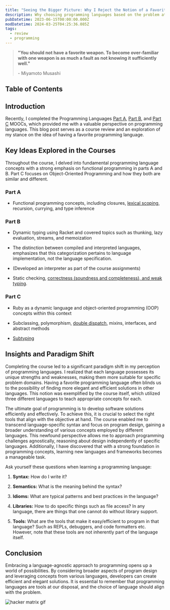 ```yaml
---
title: "Seeing the Bigger Picture: Why I Reject the Notion of a Favorite Programming Language"
description: Why choosing programming languages based on the problem at hand, rather than personal preference, leads to more effective and elegant solutions.
pubDatetime: 2023-06-15T00:00:00.000Z
modDatetime: 2024-03-25T04:25:36.085Z
tags:
  - review
  - programming
---
```


> **"You should not have a favorite weapon. To become over-familiar with one weapon is as much a fault as not knowing it sufficiently well."**
>
> \- Miyamoto Musashi

## Table of Contents

## Introduction

Recently, I completed the Programming Languages [Part A](https://www.coursera.org/learn/programming-languages), [Part B](https://www.coursera.org/learn/programming-languages-part-b), and [Part C](https://www.coursera.org/learn/programming-languages-part-c) MOOCs, which provided me with a valuable perspective on programming languages. This blog post serves as a course review and an exploration of my stance on the idea of having a favorite programming language.

## Key Ideas Explored in the Courses

Throughout the course, I delved into fundamental programming language concepts with a strong emphasis on functional programming in parts A and B. Part C focuses on Object-Oriented Programming and how they both are similar and different.

### Part A

- Functional programming concepts, including closures, [lexical scoping](https://hashnode.com/post/clgwfm8mw000c09lfcxqfex2o), recursion, currying, and type inference

### Part B

- Dynamic typing using Racket and covered topics such as thunking, lazy evaluation, streams, and memoization

- The distinction between compiled and interpreted languages, emphasizes that this categorization pertains to language implementation, not the language specification.

- (Developed an interpreter as part of the course assignments)

- Static checking, [correctness (soundness and completeness), and weak typing](https://hashnode.com/post/clh32q50s000208l9gy1bbcnu).

### Part C

- Ruby as a dynamic language and object-oriented programming (OOP) concepts within this context

- Subclassing, polymorphism, [double dispatch](https://hashnode.com/post/clhd1cf9x00000amf0l2v5pe6), mixins, interfaces, and abstract methods

- [Subtyping](https://hashnode.com/post/clhngd6vb000009mp457uht2u)

## Insights and Paradigm Shift

Completing the course led to a significant paradigm shift in my perception of programming languages. I realized that each language possesses its unique strengths and weaknesses, making them more suitable for specific problem domains. Having a favorite programming language often blinds us to the possibility of finding more elegant and efficient solutions in other languages. This notion was exemplified by the course itself, which utilized three different languages to teach appropriate concepts for each.

The ultimate goal of programming is to develop software solutions efficiently and effectively. To achieve this, it is crucial to select the right tools that align with the objective at hand. The course enabled me to transcend language-specific syntax and focus on program design, gaining a broader understanding of various concepts employed by different languages. This newfound perspective allows me to approach programming challenges agnostically, reasoning about design independently of specific languages. Additionally, I have discovered that with a strong foundation in programming concepts, learning new languages and frameworks becomes a manageable task.

Ask yourself these questions when learning a programming language:

1. **Syntax:** How do I write it?

2. **Semantics:** What is the meaning behind the syntax?

3. **Idioms:** What are typical patterns and best practices in the language?

4. **Libraries:** How to do specific things such as file access? In any language, there are things that one cannot do without library support.

5. **Tools:** What are the tools that make it easy/efficient to program in that language? Such as REPLs, debuggers, and code formatters etc. However, note that these tools are not inherently part of the language itself.

## Conclusion

Embracing a language-agnostic approach to programming opens up a world of possibilities. By considering broader aspects of program design and leveraging concepts from various languages, developers can create efficient and elegant solutions. It is essential to remember that programming languages are tools at our disposal, and the choice of language should align with the problem.

![hacker matrix gif](https://media.tenor.com/LQ_hjkLNJDkAAAAC/hacker-matrix.gif)
